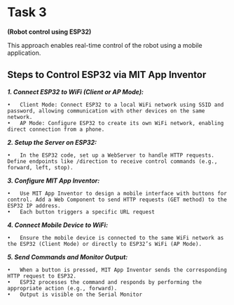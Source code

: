 # Task 3

**(Robot control using ESP32)**

This approach enables real-time control of the robot using a mobile application.

## **Steps to Control ESP32 via MIT App Inventor**

***1.   Connect ESP32 to WiFi (Client or AP Mode):***
 
	•	Client Mode: Connect ESP32 to a local WiFi network using SSID and password, allowing communication with other devices on the same network.
	•	AP Mode: Configure ESP32 to create its own WiFi network, enabling direct connection from a phone.
 
***2.	Setup the Server on ESP32:***
 
	•	In the ESP32 code, set up a WebServer to handle HTTP requests. Define endpoints like /direction to receive control commands (e.g., forward, left, stop).
 
***3.	Configure MIT App Inventor:***
 
	•	Use MIT App Inventor to design a mobile interface with buttons for control. Add a Web Component to send HTTP requests (GET method) to the ESP32 IP address.
	•	Each button triggers a specific URL request
 
***4.	Connect Mobile Device to WiFi:***
 
	•	Ensure the mobile device is connected to the same WiFi network as the ESP32 (Client Mode) or directly to ESP32’s WiFi (AP Mode).
 
***5.	Send Commands and Monitor Output:***
 
	•	When a button is pressed, MIT App Inventor sends the corresponding HTTP request to ESP32.
	•	ESP32 processes the command and responds by performing the appropriate action (e.g., forward).
	•	Output is visible on the Serial Monitor
